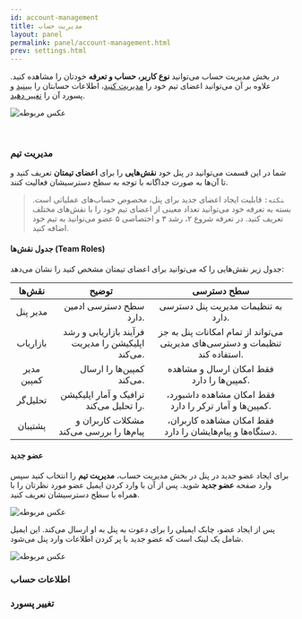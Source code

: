 ```yaml
---
id: account-management
title: مدیریت حساب
layout: panel
permalink: panel/account-management.html
prev: settings.html
---
```


در بخش مدیریت حساب می‌توانید **نوع کاربر، حساب و تعرفه** خودتان را مشاهده کنید. علاوه بر آن می‌توانید اعضای تیم خود را [مدیریت کنید]()، اطلاعات حسابتان را [ببینید]() و پسورد آن را [تغییر دهید]().

![عکس مربوطه](http://uupload.ir/files/4cju_account-management.png)


<Br>

### مدیریت تیم

شما در این قسمت می‌توانید در پنل خود **نقش‌هایی** را برای **اعضای تیمتان** تعریف کنید و تا آن‌ها به صورت جداگانه با توجه به سطح دسترسیشان فعالیت کنند. 

> ‍‍‍‍‍‍‍`نکته:‍` قابلیت ایجاد اعضای جدید برای پنل، مخصوص حساب‌های عملیاتی است. بسته به تعرفه خود می‌توانید تعداد معینی از اعضای تیم خود را با نقش‌های مختلف تعریف کنید. در تعرفه شروع ۲،‌ رشد ۳ و اختصاصی ۵ عضو می‌توانید به تیم خود اضافه کنید.

#### جدول‌ نقش‌ها (Team Roles)

جدول زیر نقش‌هایی را که می‌توانید برای اعضای تیمتان مشخص کنید را نشان می‌دهد: 

<table>
<thead>
<tr>
<th style="text-align: center">نقش‌ها</th>
<th style="text-align: center">توضیح</th>
<th style="text-align: center">سطح دسترسی</th>
 </tr>
</thead>
<tbody><tr>
<td align="center">مدیر پنل </td>
<td align="right">سطح دسترسی ادمین دارد.</td>
<td align="center">به تنظیمات مدیریت پنل دسترسی دارد.</td>
</tr>
<tr>
<td align="center">بازاریاب</td>
<td align="right">فرآیند بازاریابی و رشد اپلیکیشن را مدیریت می‌کند.</td>
<td align="center">می‌تواند از تمام امکانات پنل به جز تنظیمات و دسترسی‌های مدیریتی استفاده کند.</td>
</tr>
<tr>
<td align="center">مدیر کمپین</td>
<td align="right">کمپین‌ها را ارسال می‌کند.</td>
<td align="center">فقط امکان ارسال و مشاهده کمپین‌ها را دارد.</td>
</tr>
<tr>
<td align="center">تحلیل‌گر</td>
<td align="right">ترافیک و آمار اپلیکیشن را تحلیل می‌کند.</td>
<td align="center"> فقط امکان مشاهده داشبورد، کمپین‌ها و آمار ترکر را دارد.</td>
</tr>
<tr>
<td align="center">پشتیبان</td>
<td align="right">مشکلات کاربران و پیام‌ها را بررسی می‌کند</td>
<td align="center">فقط امکان مشاهده کاربران، دستگاه‌ها و پیام‌هایشان را دارد.</td>
</tr>
</tbody></table>

#### عضو جدید

برای ایجاد عضو جدید در پنل در بخش مدیریت حساب، **مدیریت تیم** را انتخاب کنید سپس وارد صفحه **عضو جدید** شوید. پس از آن با وارد کردن ایمیل عضو مورد نظرتان را با همراه با سطح دسترسیشان تعریف کنید.

![عکس مربوطه](http://uupload.ir/files/fam1_new-team-member.png)

پس از ایجاد عضو، چابک ایمیلی را برای دعوت به پنل به او ارسال می‌کند. این ایمیل شامل یک لینک است که عضو جدید با پر کردن اطلاعات وارد پنل می‌شود. 

![عکس مربوطه](http://uupload.ir/files/hk87_invitation-link.png)


### اطلاعات حساب


### تغییر پسورد
